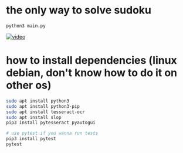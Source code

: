 # the only way to solve sudoku
`python3 main.py`

[![video](https://img.youtube.com/vi/-SnQweixkHQ/0.jpg)](https://www.youtube.com/watch?v=-SnQweixkHQ)

# how to install dependencies (linux debian, don't know how to do it on other os)
```bash
sudo apt install python3
sudo apt install python3-pip
sudo apt install tesseract-ocr
sudo apt install slop
pip3 install pytesseract pyautogui

# use pytest if you wanna run tests
pip3 install pytest
pytest
```
